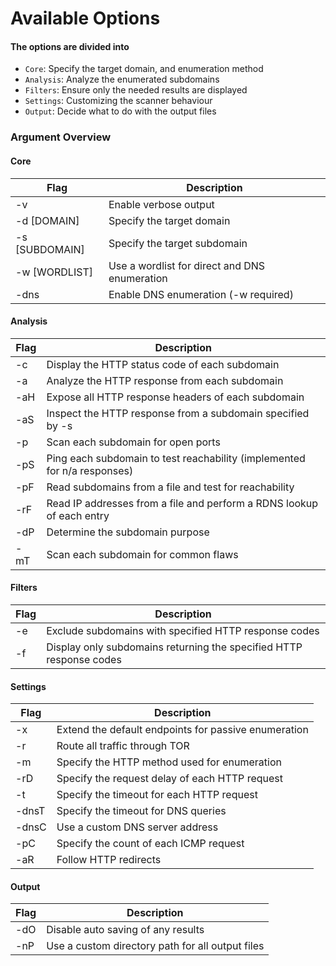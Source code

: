 # Available Options

#### The options are divided into

- `Core`: Specify the target domain, and enumeration method
- `Analysis`: Analyze the enumerated subdomains
- `Filters`: Ensure only the needed results are displayed
- `Settings`: Customizing the scanner behaviour
- `Output`: Decide what to do with the output files

### Argument Overview

#### Core
| Flag | Description |
|------|-------------|
| -v | Enable verbose output |
| -d [DOMAIN] | Specify the target domain |
| -s [SUBDOMAIN] | Specify the target subdomain |
| -w [WORDLIST] | Use a wordlist for direct and DNS enumeration |
| -dns | Enable DNS enumeration (-w required) |

#### Analysis
| Flag | Description |
|------|-------------|
| -c | Display the HTTP status code of each subdomain |
| -a | Analyze the HTTP response from each subdomain |
| -aH | Expose all HTTP response headers of each subdomain |
| -aS | Inspect the HTTP response from a subdomain specified by -s |
| -p | Scan each subdomain for open ports |
| -pS | Ping each subdomain to test reachability (implemented for n/a responses) |
| -pF | Read subdomains from a file and test for reachability |
| -rF | Read IP addresses from a file and perform a RDNS lookup of each entry |
| -dP | Determine the subdomain purpose |
| -mT | Scan each subdomain for common flaws |

#### Filters
| Flag | Description |
|------|-------------|
| -e | Exclude subdomains with specified HTTP response codes |
| -f | Display only subdomains returning the specified HTTP response codes |

#### Settings
| Flag | Description |
|------|-------------|
| -x | Extend the default endpoints for passive enumeration |
| -r | Route all traffic through TOR |
| -m | Specify the HTTP method used for enumeration |
| -rD | Specify the request delay of each HTTP request |
| -t | Specify the timeout for each HTTP request |
| -dnsT | Specify the timeout for DNS queries |
| -dnsC | Use a custom DNS server address |
| -pC | Specify the count of each ICMP request | 
| -aR | Follow HTTP redirects |

#### Output
| Flag | Description |
|------|-------------|
| -dO | Disable auto saving of any results |
| -nP | Use a custom directory path for all output files |
